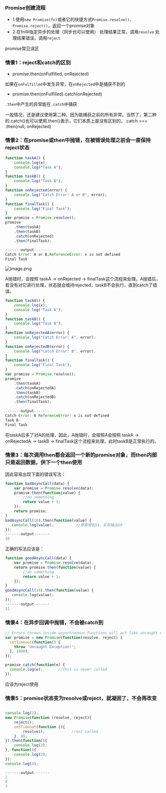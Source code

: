 ### Promise创建流程
* 1.使用`new Promise(fn)`或者它的快捷方式`Promise.resolve()`、`Promise.reject()`，返回一个promise对象
* 2.在fn中指定异步的处理（同步也可以使用）
    处理结果正常，调用`resolve`
    处理结果错误，调用`reject`

promise常见误区

### 情景1：reject和catch的区别

* promise.then(onFulfilled, onRejected)

如果在`onFulfilled`中发生异常，在`onRejected`中是捕获不到的

* promise.then(onFulfilled).catch(onRejected)

`.then`中产生的异常能在`.catch`中捕获

一般情况，还是建议使用第二种，因为能捕获之前的所有异常。当然了，第二种的.catch()也可以使用.then()表示，它们本质上是没有区别的，.catch === .then(null, onRejected)

### 情景2：在promise或then中抛错，在被错误处理之前会一直保持reject状态

```js
function taskA() {
    console.log(x);
    console.log("Task A");
}
function taskB() {
    console.log("Task B");
}
function onRejected(error) {
    console.log("Catch Error: A or B", error);
}
function finalTask() {
    console.log("Final Task");
}
var promise = Promise.resolve();
promise
    .then(taskA)
    .then(taskB)
    .catch(onRejected)
    .then(finalTask);
    
-------output-------
Catch Error: A or B,ReferenceError: x is not defined
Final Task
```
![image.png](https://upload-images.jianshu.io/upload_images/6828981-ee9bf02315b0d732.png?imageMogr2/auto-orient/strip%7CimageView2/2/w/1240)

A抛错时，会按照 taskA → onRejected → finalTask这个流程来处理。A抛错后，若没有对它进行处理，状态就会维持rejected，taskB不会执行，直到catch了错误。

```js
function taskA() {
    console.log(x);
    console.log("Task A");
}
function taskB() {
    console.log("Task B");
}
function onRejectedA(error) {
    console.log("Catch Error: A", error);
}
function onRejectedB(error) {
    console.log("Catch Error: B", error);
}
function finalTask() {
    console.log("Final Task");
}
var promise = Promise.resolve();
promise
    .then(taskA)
    .catch(onRejectedA)
    .then(taskB)
    .catch(onRejectedB)
    .then(finalTask);
    
-------output-------
Catch Error: A ReferenceError: x is not defined
Task B
Final Task
 ```
在taskA后多了对A的处理，因此，A抛错时，会按照A会按照 taskA → onRejectedA → taskB → finalTask这个流程来处理，此时taskB是正常执行的。

### 情景3：每次调用then都会返回一个新的promise对象，而then内部只是返回数据，供下一个then使用
因此容易出现下面的错误写法：
```js
function badAsyncCall(data) {
    var promise = Promise.resolve(data);
    promise.then(function(value) {
        //do something
        return value + 1;
    });
    return promise;
}
badAsyncCall(10).then(function(value) {
   console.log(value);          //想要得到11，实际输出10
});
-------output-------
10
```
正确的写法应该是：
```js
function goodAsyncCall(data) {
    var promise = Promise.resolve(data);
    return promise.then(function(value) {
        //do something
        return value + 1;
    });
}
goodAsyncCall(10).then(function(value) {
   console.log(value);
});
-------output-------
11
```

### 情景4：在异步回调中抛错，不会被catch到
```js
// Errors thrown inside asynchronous functions will act like uncaught errors
var promise = new Promise(function(resolve, reject) {
  setTimeout(function() {
    throw 'Uncaught Exception!';
  }, 1000);
});

promise.catch(function(e) {
  console.log(e);       //This is never called
});
```
应该为reject使用

### 情景5：promise状态变为resolve或reject，就凝固了，不会再改变

```js

console.log(1);
new Promise(function (resolve, reject){
    reject();
    setTimeout(function (){
        resolve();            //not called
    }, 0);
}).then(function(){
    console.log(2);
}, function(){
    console.log(3);
});
console.log(4);

-------output-------
1
4
3
```
